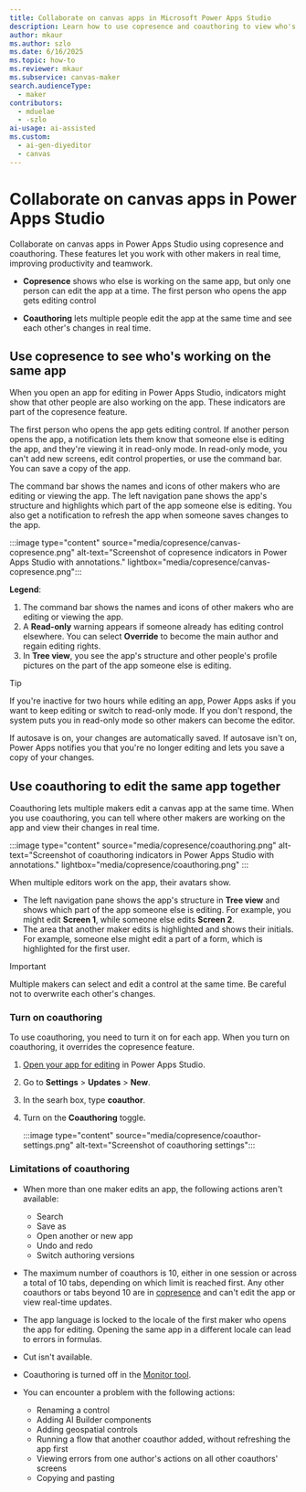```yaml
---
title: Collaborate on canvas apps in Microsoft Power Apps Studio
description: Learn how to use copresence and coauthoring to view who's working on the same canvas app as you and edit it together in real time.
author: mkaur
ms.author: szlo
ms.date: 6/16/2025
ms.topic: how-to
ms.reviewer: mkaur
ms.subservice: canvas-maker
search.audienceType: 
  - maker
contributors:
  - mduelae
  - -szlo
ai-usage: ai-assisted
ms.custom:
  - ai-gen-diyeditor
  - canvas
---
```


# Collaborate on canvas apps in Power Apps Studio

Collaborate on canvas apps in Power Apps Studio using copresence and coauthoring. These features let you work with other makers in real time, improving productivity and teamwork.

- **Copresence** shows who else is working on the same app, but only one person can edit the app at a time. The first person who opens the app gets editing control

- **Coauthoring** lets multiple people edit the app at the same time and see each other's changes in real time.

## Use copresence to see who's working on the same app

When you open an app for editing in Power Apps Studio, indicators might show that other people are also working on the app. These indicators are part of the copresence feature.

The first person who opens the app gets editing control. If another person opens the app, a notification lets them know that someone else is editing the app, and they're viewing it in read-only mode. In read-only mode, you can't add new screens, edit control properties, or use the command bar. You can save a copy of the app.

The command bar shows the names and icons of other makers who are editing or viewing the app. The left navigation pane shows the app's structure and highlights which part of the app someone else is editing. You also get a notification to refresh the app when someone saves changes to the app.

:::image type="content" source="media/copresence/canvas-copresence.png" alt-text="Screenshot of copresence indicators in Power Apps Studio with annotations." lightbox="media/copresence/canvas-copresence.png":::

**Legend**:

1. The command bar shows the names and icons of other makers who are editing or viewing the app.
1. A **Read-only** warning appears if someone already has editing control elsewhere. You can select **Override** to become the main author and regain editing rights.
1. In **Tree view**, you see the app's structure and other people's profile pictures on the part of the app someone else is editing.

> [!TIP]
> If you're inactive for two hours while editing an app, Power Apps asks if you want to keep editing or switch to read-only mode. If you don't respond, the system puts you in read-only mode so other makers can become the editor.
>
> If autosave is on, your changes are automatically saved. If autosave isn't on, Power Apps notifies you that you're no longer editing and lets you save a copy of your changes.

## Use coauthoring to edit the same app together

Coauthoring lets multiple makers edit a canvas app at the same time. When you use coauthoring, you can tell where other makers are working on the app and view their changes in real time.

:::image type="content" source="media/copresence/coauthoring.png" alt-text="Screenshot of coauthoring indicators in Power Apps Studio with annotations." lightbox="media/copresence/coauthoring.png" :::

When multiple editors work on the app, their avatars show.

- The left navigation pane shows the app's structure in **Tree view** and shows which part of the app someone else is editing. For example, you might edit **Screen 1**, while someone else edits **Screen 2**.
- The area that another maker edits is highlighted and shows their initials. For example, someone else might edit a part of a form, which is highlighted for the first user.


> [!IMPORTANT]
> Multiple makers can select and edit a control at the same time. Be careful not to overwrite each other's changes.

### Turn on coauthoring

To use coauthoring, you need to turn it on for each app. When you turn on coauthoring, it overrides the copresence feature.

1. [Open your app for editing](edit-app.md) in Power Apps Studio.
1. Go to **Settings** > **Updates** > **New**.
1. In the searh box, type **coauthor**.
1. Turn on the **Coauthoring** toggle.

   :::image type="content" source="media/copresence/coauthor-settings.png" alt-text="Screenshot of coauthoring settings":::

### Limitations of coauthoring

- When more than one maker edits an app, the following actions aren't available:

  - Search
  - Save as
  - Open another or new app
  - Undo and redo
  - Switch authoring versions

- The maximum number of coauthors is 10, either in one session or across a total of 10 tabs, depending on which limit is reached first. Any other coauthors or tabs beyond 10 are in [copresence](copresence-power-apps-studio.md#use-copresence-to-see-whos-working-on-the-same-app) and can't edit the app or view real-time updates.

- The app language is locked to the locale of the first maker who opens the app for editing. Opening the same app in a different locale can lead to errors in formulas.

- Cut isn't available.

- Coauthoring is turned off in the [Monitor tool](../monitor-overview.md).

- You can encounter a problem with the following actions:

  - Renaming a control
  - Adding AI Builder components
  - Adding geospatial controls
  - Running a flow that another coauthor added, without refreshing the app first
  - Viewing errors from one author's actions on all other coauthors' screens
  - Copying and pasting

